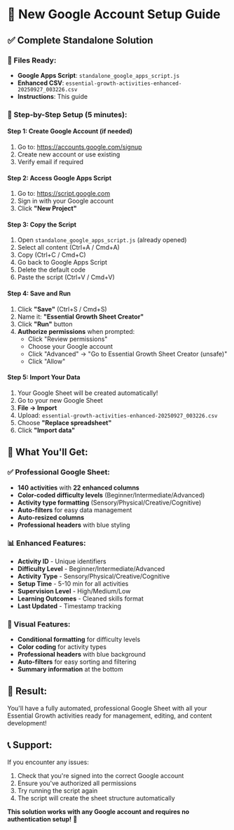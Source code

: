 # 🚀 New Google Account Setup Guide

## ✅ Complete Standalone Solution

### 📁 Files Ready:
- **Google Apps Script**: `standalone_google_apps_script.js`
- **Enhanced CSV**: `essential-growth-activities-enhanced-20250927_003226.csv`
- **Instructions**: This guide

### 🔧 Step-by-Step Setup (5 minutes):

#### **Step 1: Create Google Account (if needed)**
1. Go to: https://accounts.google.com/signup
2. Create new account or use existing
3. Verify email if required

#### **Step 2: Access Google Apps Script**
1. Go to: https://script.google.com
2. Sign in with your Google account
3. Click **"New Project"**

#### **Step 3: Copy the Script**
1. Open `standalone_google_apps_script.js` (already opened)
2. Select all content (Ctrl+A / Cmd+A)
3. Copy (Ctrl+C / Cmd+C)
4. Go back to Google Apps Script
5. Delete the default code
6. Paste the script (Ctrl+V / Cmd+V)

#### **Step 4: Save and Run**
1. Click **"Save"** (Ctrl+S / Cmd+S)
2. Name it: **"Essential Growth Sheet Creator"**
3. Click **"Run"** button
4. **Authorize permissions** when prompted:
   - Click "Review permissions"
   - Choose your Google account
   - Click "Advanced" → "Go to Essential Growth Sheet Creator (unsafe)"
   - Click "Allow"

#### **Step 5: Import Your Data**
1. Your Google Sheet will be created automatically!
2. Go to your new Google Sheet
3. **File → Import**
4. Upload: `essential-growth-activities-enhanced-20250927_003226.csv`
5. Choose **"Replace spreadsheet"**
6. Click **"Import data"**

## 🎯 What You'll Get:

### **✅ Professional Google Sheet:**
- **140 activities** with **22 enhanced columns**
- **Color-coded difficulty levels** (Beginner/Intermediate/Advanced)
- **Activity type formatting** (Sensory/Physical/Creative/Cognitive)
- **Auto-filters** for easy data management
- **Auto-resized columns**
- **Professional headers** with blue styling

### **📊 Enhanced Features:**
- **Activity ID** - Unique identifiers
- **Difficulty Level** - Beginner/Intermediate/Advanced
- **Activity Type** - Sensory/Physical/Creative/Cognitive
- **Setup Time** - 5-10 min for all activities
- **Supervision Level** - High/Medium/Low
- **Learning Outcomes** - Cleaned skills format
- **Last Updated** - Timestamp tracking

### **🎨 Visual Features:**
- **Conditional formatting** for difficulty levels
- **Color coding** for activity types
- **Professional headers** with blue background
- **Auto-filters** for easy sorting and filtering
- **Summary information** at the bottom

## 🚀 Result:
You'll have a fully automated, professional Google Sheet with all your Essential Growth activities ready for management, editing, and content development!

## 📞 Support:
If you encounter any issues:
1. Check that you're signed into the correct Google account
2. Ensure you've authorized all permissions
3. Try running the script again
4. The script will create the sheet structure automatically

**This solution works with any Google account and requires no authentication setup!** 🎉
